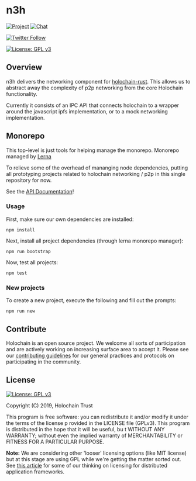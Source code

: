 # n3h

[![Project](https://img.shields.io/badge/project-holochain-blue.svg?style=flat-square)](http://holochain.org/)
[![Chat](https://img.shields.io/badge/chat-chat%2eholochain%2enet-blue.svg?style=flat-square)](https://chat.holochain.net)

[![Twitter Follow](https://img.shields.io/twitter/follow/holochain.svg?style=social&label=Follow)](https://twitter.com/holochain)

[![License: GPL v3](https://img.shields.io/badge/License-GPL%20v3-blue.svg)](http://www.gnu.org/licenses/gpl-3.0)

## Overview
n3h delivers the networking component for [holochain-rust](https://github.com/holochain/holochain-rust).  This allows us to abstract away the complexity of p2p networking from the core Holochain functionality.

Currently it consists of an IPC API that connects holochain to a wrapper around the javascript ipfs implementation, or to a mock networking implementation.

## Monorepo
This top-level is just tools for helping manage the monorepo. Monorepo managed by [Lerna](https://www.npmjs.com/package/lerna)

To relieve some of the overhead of mananging node dependencies, putting all prototyping projects related to holochain networking / p2p in this single repository for now.

See the [API Documentation](docs/index.md)!

### Usage

First, make sure our own dependencies are installed:

```shell
npm install
```

Next, install all project dependencies (through lerna monorepo manager):

```shell
npm run bootstrap
```

Now, test all projects:

```shell
npm test
```

### New projects

To create a new project, execute the following and fill out the prompts:

```shell
npm run new
```

## Contribute
Holochain is an open source project.  We welcome all sorts of participation and are actively working on increasing surface area to accept it.  Please see our [contributing guidelines](https://github.com/holochain/org/blob/master/CONTRIBUTING.md) for our general practices and protocols on participating in the community.


## License
[![License: GPL v3](https://img.shields.io/badge/License-GPL%20v3-blue.svg)](http://www.gnu.org/licenses/gpl-3.0)

Copyright (C) 2019, Holochain Trust

This program is free software: you can redistribute it and/or modify it under the terms of the license p
rovided in the LICENSE file (GPLv3).  This program is distributed in the hope that it will be useful, bu
t WITHOUT ANY WARRANTY; without even the implied warranty of MERCHANTABILITY or FITNESS FOR A PARTICULAR
 PURPOSE.

**Note:** We are considering other 'looser' licensing options (like MIT license) but at this stage are using GPL while we're getting the matter sorted out.  See [this article](https://medium.com/holochain/licensing-needs-for-truly-p2p-software-a3e0fa42be6c) for some of our thinking on licensing for distributed application frameworks.
